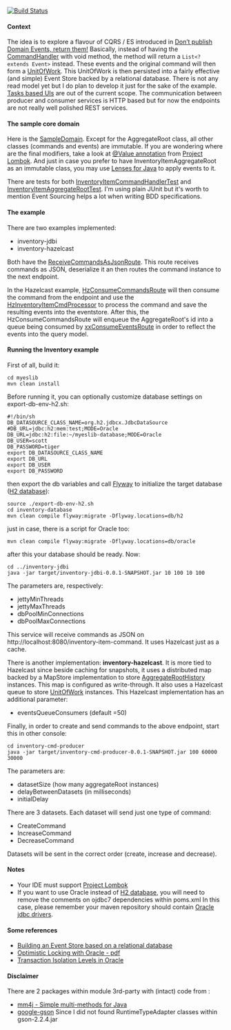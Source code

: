 [![Build Status](https://travis-ci.org/rodolfodpk/myeslib.svg?branch=master)](https://travis-ci.org/rodolfodpk/myeslib)

#### Context
The idea is to explore a flavour of CQRS / ES introduced in [Don’t publish Domain Events, return them!](http://www.jayway.com/2013/06/20/dont-publish-domain-events-return-them/) Basically, instead of having the  [CommandHandler](https://github.com/gregoryyoung/m-r/blob/master/SimpleCQRS/CommandHandlers.cs) with void method, the method will return a ```List<? extends Event>``` instead. These events and the original command will then form a <a href="myeslib-core/src/main/java/org/myeslib/core/data/UnitOfWork.java">UnitOfWork</a>. This UnitOfWork is then persisted into a fairly effective (and simple) Event Store backed by a relational database. There is not any read model yet but I do plan to develop it just for the sake of the example. [Tasks based UIs](http://cqrs.wordpress.com/documents/task-based-ui) are out of the current scope. The communication between producer and consumer services is HTTP based but for now the endpoints are not really well polished REST services.

#### The sample core domain
Here is the <a href="inventory-aggregate-root/src/main/java/org/myeslib/example/SampleDomain.java">SampleDomain</a>. Except for the AggregateRoot class, all other classes (commands and events) are immutable. If you are wondering where are the final modifiers, take a look at [@Value annotation](http://projectlombok.org/features/Value.html) from  [Project Lombok](http://projectlombok.org/). And just in case you prefer to have InventoryItemAggregateRoot as an immutable class, you may use [Lenses for Java](https://github.com/remeniuk/java-lenses/blob/master/examples/src/main/java/PersonZipCodeExample.java) to apply events to it.

There are tests for both <a href="inventory-aggregate-root/src/test/java/org/myeslib/example/InventoryItemCommandHandlerTest.java">InventoryItemCommandHandlerTest</a> and <a href="inventory-aggregate-root/src/test/java/org/myeslib/example/InventoryItemAggregateRootTest.java">InventoryItemAggregateRootTest</a>. I'm using plain JUnit but it's worth to mention Event Sourcing helps a lot when writing BDD specifications.

#### The example

There are two examples implemented:

* inventory-jdbi
* inventory-hazelcast

Both have the <a href="inventory-hazelcast/src/main/java/org/myeslib/example/hazelcast/routes/ReceiveCommandsAsJsonRoute.java">ReceiveCommandsAsJsonRoute</a>. This route receives commands as JSON, deserialize it an then routes the command instance to the next endpoint. 

In the Hazelcast example, <a href="inventory-hazelcast/src/main/java/org/myeslib/example/hazelcast/routes/HzConsumeCommandsRoute.java">HzConsumeCommandsRoute</a> will then consume the command from the endpoint and use the <a href="inventory-hazelcast/src/main/java/org/myeslib/example/hazelcast/routes/HzInventoryItemCmdProcessor.java">HzInventoryItemCmdProcessor</a> to process the command and save the resulting events into the eventstore. After this, the HzConsumeCommandsRoute will enqueue the AggregateRoot's id into a queue being consumed by <a href="inventory-hazelcast/src/main/java/org/myeslib/example/hazelcast/routes/HzConsumeEventsRoute.java">xxConsumeEventsRoute</a> in order to reflect the events into the query model.


#### Running the Inventory example 
First of all, build it:
```
cd myeslib
mvn clean install
```
Before running it, you can optionally customize database settings on export-db-env-h2.sh: 
```
#!/bin/sh
DB_DATASOURCE_CLASS_NAME=org.h2.jdbcx.JdbcDataSource
#DB_URL=jdbc:h2:mem:test;MODE=Oracle
DB_URL=jdbc:h2:file:~/myeslib-database;MODE=Oracle
DB_USER=scott
DB_PASSWORD=tiger
export DB_DATASOURCE_CLASS_NAME
export DB_URL
export DB_USER
export DB_PASSWORD
```
then export the db variables and call [Flyway](http://flywaydb.org/) to initialize the target database ([H2 database](http://www.h2database.com)):
```
source ./export-db-env-h2.sh
cd inventory-database
mvn clean compile flyway:migrate -Dflyway.locations=db/h2
```
just in case, there is a script for Oracle too:
```
mvn clean compile flyway:migrate -Dflyway.locations=db/oracle
```
after this your database should be ready. Now:
```
cd ../inventory-jdbi
java -jar target/inventory-jdbi-0.0.1-SNAPSHOT.jar 10 100 10 100
```
The parameters are, respectively: 
* jettyMinThreads 
* jettyMaxThreads 
* dbPoolMinConnections 
* dbPoolMaxConnections


This service will receive commands as JSON on http://localhost:8080/inventory-item-command. It uses Hazelcast just as a cache. 

There is another implementation: **inventory-hazelcast**. It is more tied to Hazelcast since beside caching for snapshots, it uses a distributed map backed by a MapStore implementation to store <a href="myeslib-core/src/main/java/org/myeslib/core/data/AggregateRootHistory.java">AggregateRootHistory</a> instances. This map is configured as write-through. It also uses a Hazelcast queue to store <a href="myeslib-core/src/main/java/org/myeslib/core/data/UnitOfWork.java">UnitOfWork</a> instances. This Hazelcast implementation has an additional parameter: 

* eventsQueueConsumers (default =50)

Finally, in order to create and send commands to the above endpoint, start this in other console:
```
cd inventory-cmd-producer
java -jar target/inventory-cmd-producer-0.0.1-SNAPSHOT.jar 100 60000 30000
```
The parameters are: 
* datasetSize (how many aggregateRoot instances)
* delayBetweenDatasets (in milliseconds) 
* initialDelay
 
There are 3 datasets. Each dataset will send just one type of command: 
* CreateCommand 
* IncreaseCommand 
* DecreaseCommand

Datasets will be sent in the correct order (create, increase and decrease). 

#### Notes
* Your IDE must support [Project Lombok](http://projectlombok.org/)
* If you want to use Oracle instead of [H2 database](http://www.h2database.com), you will need to remove the comments on ojdbc7 dependencies within poms.xml In this case, please remember your maven repository should contain [Oracle jdbc drivers](http://www.oracle.com/technetwork/database/features/jdbc/jdbc-drivers-12c-download-1958347.html).

#### Some references
* [Building an Event Store based on a relational database](http://cqrs.wordpress.com/documents/building-event-storage/)
* [Optimistic Locking with Oracle - pdf](https://www.google.com/url?sa=t&rct=j&q=&esrc=s&source=web&cd=1&ved=0CCgQFjAA&url=http%3A%2F%2Fwww.orafaq.com%2Fpapers%2Flocking.pdf&ei=rusgU7fgI8aqkAfU0oHQCw&usg=AFQjCNHwIQtdeFyDPmKRd-LYChUtLf0XFw&sig2=aQD6hQbsKKP0yow7677ZtA&bvm=bv.62922401,d.eW0)
* [Transaction Isolation Levels in Oracle](http://www.oracle.com/technetwork/issue-archive/2005/05-nov/o65asktom-082389.html)

#### Disclaimer
There are 2 packages within module 3rd-party with (intact) code from :

* [mm4j - Simple multi-methods for Java](http://gsd.di.uminho.pt/members/jop/mm4j)
* [google-gson](https://code.google.com/p/google-gson) Since I did not found RuntimeTypeAdapter classes within gson-2.2.4.jar
